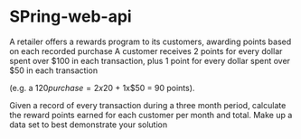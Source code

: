 # SPring-web-api
A retailer offers a rewards program to its customers, awarding points based on each recorded purchase 
A customer receives 2 points for every dollar spent over $100 in each transaction, plus 1 point for every dollar spent over $50 in each transaction

(e.g. a $120 purchase = 2x$20 + 1x$50 = 90 points).

Given a record of every transaction during a three month period, calculate the reward points earned for each customer per month and total.
Make up a data set to best demonstrate your solution
